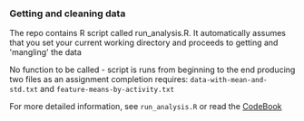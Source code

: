### Getting and cleaning data

The repo contains R script called run_analysis.R. It automatically assumes that you set your current working directory and proceeds to getting and 'mangling' the data

No function to be called - script is runs from beginning to the end producing two files as an assignment completion requires: `data-with-mean-and-std.txt` and `feature-means-by-activity.txt`

For more detailed information, see `run_analysis.R` or read the [CodeBook](CodeBook.md)
